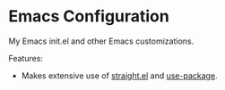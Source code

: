 # Emacs Configuration

My Emacs init.el and other Emacs customizations.

Features:

* Makes extensive use of [straight.el](https://github.com/raxod502/straight.el) and [use-package](https://github.com/jwiegley/use-package).
